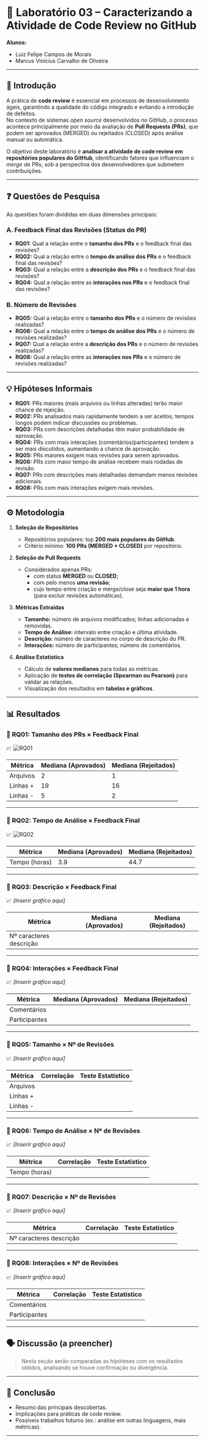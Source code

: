 # 🧪 Laboratório 03 – Caracterizando a Atividade de Code Review no GitHub

**Alunos:**  
- Luiz Felipe Campos de Morais  
- Marcus Vinícius Carvalho de Oliveira  

---

## 📌 Introdução
A prática de **code review** é essencial em processos de desenvolvimento ágeis, garantindo a qualidade do código integrado e evitando a introdução de defeitos.  
No contexto de sistemas *open source* desenvolvidos no GitHub, o processo acontece principalmente por meio da avaliação de **Pull Requests (PRs)**, que podem ser aprovados (MERGED) ou rejeitados (CLOSED) após análise manual ou automática.  

O objetivo deste laboratório é **analisar a atividade de code review em repositórios populares do GitHub**, identificando fatores que influenciam o *merge* de PRs, sob a perspectiva dos desenvolvedores que submetem contribuições.  

---

## ❓ Questões de Pesquisa

As questões foram divididas em duas dimensões principais:  

### A. Feedback Final das Revisões (Status do PR)
- **RQ01:** Qual a relação entre o **tamanho dos PRs** e o feedback final das revisões?  
- **RQ02:** Qual a relação entre o **tempo de análise dos PRs** e o feedback final das revisões?  
- **RQ03:** Qual a relação entre a **descrição dos PRs** e o feedback final das revisões?  
- **RQ04:** Qual a relação entre as **interações nos PRs** e o feedback final das revisões?  

### B. Número de Revisões
- **RQ05:** Qual a relação entre o **tamanho dos PRs** e o número de revisões realizadas?  
- **RQ06:** Qual a relação entre o **tempo de análise dos PRs** e o número de revisões realizadas?  
- **RQ07:** Qual a relação entre a **descrição dos PRs** e o número de revisões realizadas?  
- **RQ08:** Qual a relação entre as **interações nos PRs** e o número de revisões realizadas?  

---

## 💡 Hipóteses Informais

- **RQ01:** PRs maiores (mais arquivos ou linhas alteradas) terão maior chance de rejeição.  
- **RQ02:** PRs analisados mais rapidamente tendem a ser aceitos; tempos longos podem indicar discussões ou problemas.  
- **RQ03:** PRs com descrições detalhadas têm maior probabilidade de aprovação.  
- **RQ04:** PRs com mais interações (comentários/participantes) tendem a ser mais discutidos, aumentando a chance de aprovação.  
- **RQ05:** PRs maiores exigem mais revisões para serem aprovados.  
- **RQ06:** PRs com maior tempo de análise recebem mais rodadas de revisão.  
- **RQ07:** PRs com descrições mais detalhadas demandam menos revisões adicionais.  
- **RQ08:** PRs com mais interações exigem mais revisões.  

---

## ⚙️ Metodologia

1. **Seleção de Repositórios**  
   - Repositórios populares: top **200 mais populares do GitHub**.  
   - Critério mínimo: **100 PRs (MERGED + CLOSED)** por repositório.  

2. **Seleção de Pull Requests**  
   - Considerados apenas PRs:  
     - com status **MERGED** ou **CLOSED**;  
     - com pelo menos **uma revisão**;  
     - cujo tempo entre criação e merge/close seja **maior que 1 hora** (para excluir revisões automáticas).  

3. **Métricas Extraídas**  
   - **Tamanho:** número de arquivos modificados; linhas adicionadas e removidas.  
   - **Tempo de Análise:** intervalo entre criação e última atividade.  
   - **Descrição:** número de caracteres no corpo de descrição do PR.  
   - **Interações:** número de participantes; número de comentários.  

4. **Análise Estatística**  
   - Cálculo de **valores medianos** para todas as métricas.  
   - Aplicação de **testes de correlação (Spearman ou Pearson)** para validar as relações.  
   - Visualização dos resultados em **tabelas e gráficos**.  

---

## 📊 Resultados

### 🔹 RQ01: Tamanho dos PRs × Feedback Final
📈 ![RQ01](./img/RQ01.png)  

| Métrica       | Mediana (Aprovados) | Mediana (Rejeitados) |
|---------------|----------------------|-----------------------|
| Arquivos      |          2           |           1           |
| Linhas +      |          19          |           16          |
| Linhas -      |          5           |           2           |

---

### 🔹 RQ02: Tempo de Análise × Feedback Final
📈 ![RQ02](./img/RQ02.png)   

| Métrica       | Mediana (Aprovados) | Mediana (Rejeitados) |
|---------------|----------------------|-----------------------|
| Tempo (horas) |          3.9         |           44.7        |

---

### 🔹 RQ03: Descrição × Feedback Final
📈 *[Inserir gráfico aqui]*  

| Métrica                | Mediana (Aprovados) | Mediana (Rejeitados) |
|-------------------------|----------------------|-----------------------|
| Nº caracteres descrição |                      |                       |

---

### 🔹 RQ04: Interações × Feedback Final
📈 *[Inserir gráfico aqui]*  

| Métrica        | Mediana (Aprovados) | Mediana (Rejeitados) |
|----------------|----------------------|-----------------------|
| Comentários    |                      |                       |
| Participantes  |                      |                       |

---

### 🔹 RQ05: Tamanho × Nº de Revisões
📈 *[Inserir gráfico aqui]*  

| Métrica   | Correlação | Teste Estatístico |
|-----------|------------|-------------------|
| Arquivos  |            |                   |
| Linhas +  |            |                   |
| Linhas -  |            |                   |

---

### 🔹 RQ06: Tempo de Análise × Nº de Revisões
📈 *[Inserir gráfico aqui]*  

| Métrica       | Correlação | Teste Estatístico |
|---------------|------------|-------------------|
| Tempo (horas) |            |                   |

---

### 🔹 RQ07: Descrição × Nº de Revisões
📈 *[Inserir gráfico aqui]*  

| Métrica                | Correlação | Teste Estatístico |
|-------------------------|------------|-------------------|
| Nº caracteres descrição |            |                   |

---

### 🔹 RQ08: Interações × Nº de Revisões
📈 *[Inserir gráfico aqui]*  

| Métrica       | Correlação | Teste Estatístico |
|---------------|------------|-------------------|
| Comentários   |            |                   |
| Participantes |            |                   |

---

## 🗣️ Discussão (a preencher)
> Nesta seção serão comparadas as hipóteses com os resultados obtidos, analisando se houve confirmação ou divergência.  

---

## 🎯 Conclusão
- Resumo das principais descobertas.  
- Implicações para práticas de code review.  
- Possíveis trabalhos futuros (ex.: análise em outras linguagens, mais métricas).  

---
